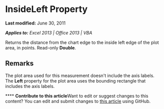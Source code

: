 
# InsideLeft Property

 **Last modified:** June 30, 2011

 _**Applies to:** Excel 2013 | Office 2013 | VBA_

Returns the distance from the chart edge to the inside left edge of the plot area, in points. Read-only  **Double**.


## Remarks

The plot area used for this measurement doesn't include the axis labels. The  **Left** property for the plot area uses the bounding rectangle that includes the axis labels.


****   **Contribute to this article**Want to edit or suggest changes to this content? You can edit and submit changes to  [this article](https://github.com/jhershey00/VBA_Excel_Test/OpenXMLCon/articles/04c9291b-efbf-4deb-d6b4-373473531ba6.md) using GitHub.

